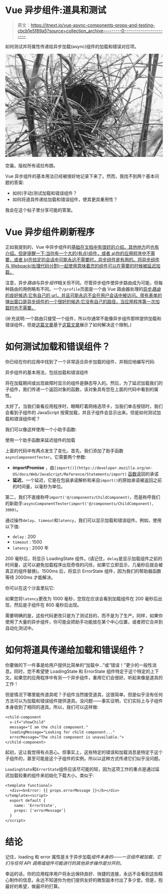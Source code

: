 # Vue 异步组件:道具和测试

> 原文：<https://itnext.io/vue-async-components-props-and-testing-cbcb1e5f89a5?source=collection_archive---------0----------------------->

如何测试并将属性传递给异步加载(async)组件的加载和错误对应项。

![](img/4be3b353ba862b3a40c22e985324d0c2.png)

空巢。版权所有诺拉布朗。

Vue 异步组件的基本用法已经被很好地记录下来了。然而，我找不到两个基本问题的答案:

*   如何(手动)测试加载和错误组件？
*   如何将道具传递给加载和错误组件，使其更具重用性？

我会在这个帖子里分享可能的答案。

# Vue 异步组件刷新程序

正如我提到的，Vue 中异步组件的[基础在文档中有很好的介绍，其他地方](https://vuejs.org/v2/guide/components-dynamic-async.html#Async-Components)的[也有介绍。但是提醒一下:当你有一个大的(有点)组件，或者 a)你的应用程序中不需要，或者 b)在给定的会话中可能永远不需要时，异步组件是有用的。将异步组件与 Webpack(处理代码分割)一起使用意味着您的组件可以在需要的时候被延迟加载。](https://vueschool.io/articles/vuejs-tutorials/async-vuejs-components/)

注意，异步*路由*与异步*组件*相关但不同。尽管异步组件使异步路由成为可能，但每种路由的用例略有不同。一个`/profile`页面是一个由 Vue 路由器处理的[异步*路由*的良好候选:它有自己的 url，并且可能永远不会在用户会话中被访问。带有表单的弹出窗口是异步组件的一个很好的候选:它没有自己的路径，当应用程序第一次加载时也不需要。](https://router.vuejs.org/guide/advanced/lazy-loading.html)

(补充说明:一个路由只接受一个组件，所以你通常不能像异步组件那样提供加载和错误组件，但是[这篇文章](https://medium.com/bauer-kirch/how-to-make-vue-router-play-nice-with-loading-states-3f2ff6bfd633)基于[这篇文章](https://github.com/chrisvfritz/vue-enterprise-boilerplate/blob/890438c3b898d6ed921fd2d0e3b84f2fe7162d89/src/router/routes.js#L99)展示了如何解决这个限制。)

# 如何测试加载和错误组件？

你已经在你的应用中找到了一个非常适合异步加载的组件，并相应地编写代码:

异步组件的基本用法，包括加载和错误组件

将在加载期间或出现故障时显示的组件是静态导入的。然后，为了延迟加载我们的子组件，我们传递一个返回对象的函数，该对象具有您在上面的代码中看到的属性。

太好了。当我们查看应用程序时，眼睛盯着网络选项卡，当我们单击按钮时，我们会看到子组件的 JavaScript 按需加载，并且子组件会显示出来。但是如何测试加载和错误组件呢？

我们可以像这样使用一个小助手函数:

使用一个助手函数来延迟组件的加载

上面的代码中有两点发生了变化。首先，我们添加了助手函数`asyncComponentTester`。它需要两个参数:

*   **importPromise** ，由`[import()](https://developer.mozilla.org/en-US/docs/Web/JavaScript/Reference/Statements/import)` [函数](https://developer.mozilla.org/en-US/docs/Web/JavaScript/Reference/Statements/import)返回的承诺
*   **延迟**，一个延迟，它是在包装承诺解析和来自`import()`的原始承诺被返回之前的时间量，以毫秒为单位。

第二，我们不直接称呼`import('@/components/ChildComponent)`，而是称呼我们的新助手:`asyncComponentTester(import('@/components/ChildComponent), 3000)`。

通过操作`delay`、`timeout`和`latency`，我们可以显示加载和错误组件。例如，使用以下值:

*   `delay` : 200
*   `timeout` : 1500
*   `latency` : 2000 年

200 毫秒后，将显示 LoadingState 组件。(请记住，`delay`是显示加载组件之前的时间量，这可以避免加载程序出现奇怪的闪烁，如果它立即显示，几毫秒后就会被真正的组件替换)。1500ms 后，将显示 ErrorState 组件，因为我们的帮助器函数等待 2000ms 才能解决。

你可以在这个沙盒里玩它:

如果您将`latency`更改为 1000 毫秒，您现在应该会看到加载组件在 200 毫秒后出现，然后是子组件在 800 毫秒后出现。

需要明确的是，这些代码更改只是为了测试目的，而不是为了生产。同样，如果你使用了大量的异步组件，你可能会把助手功能放在某个中心位置，或者把它合并到自动化测试中。

# 如何将道具传递给加载和错误组件？

你要做的下一件事是给用户提供比简单的“加载中…”或“错误！”更少的一般性消息。同时，您不希望使 LoadingState 和 ErrorState 组件特定于这个特定的上下文。如果您的应用程序中有另一个异步组件，重用它们会很好。听起来像是道具的工作！

但是情况下哪里能传道具呢？子组件当然接受道具，这很简单。但是似乎没有任何方法可以为加载和错误组件提供道具。没问题——事实证明，它们实际上与子组件本身收到了相同的道具。所以，我们可以这样做:

```
<child-component 
  v-if="showChild" 
  message="I am the child component."
  loadingMessage="Looking for child component..."
  errorMessage="The child component is unavailable.">
</child-component>
```

起初，这让我觉得有点恶心。但事实上，这些特定的错误和加载消息是特定于这个子组件的，甚至可能是这个子组件的实例，所以以这种方式传递它们似乎没问题。

`LoadingState`和`ErrorState`组件应该尽可能的轻，因为这项工作的重点是通过延迟加载较重的组件来初始化下载大小。类似于:

```
<template functional>
  <div><b>Error: {{ props.errorMessage }}</b></div>
</template><script>
  export default {
    name: 'ErrorState',
    props: ['errorMessage']
  }
</script>
```

# 结论

记住，loading 和 error 属性是关于异步加载*组件本身的——一旦组件被加载，它们与任何 API 调用或组件可能进行的其他异步操作是分开的。*

幸运的话，你的应用程序用户将永远保持良好、快捷的连接，永远不会看到这些精心制作的信息，永远不知道你为他们提供友好的微型副本付出了多少爱。但是，抱最好的希望，做最坏的打算。